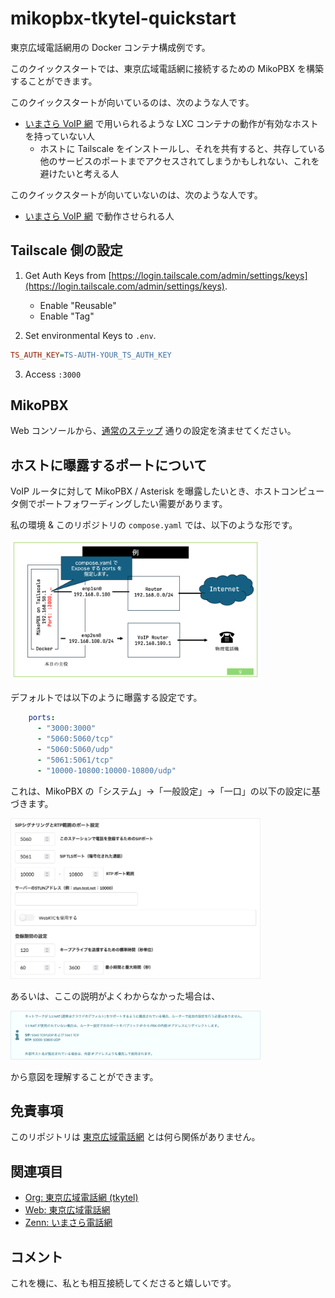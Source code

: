 # mikopbx-tkytel-quickstart

東京広域電話網用の Docker コンテナ構成例です。

このクイックスタートでは、東京広域電話網に接続するための MikoPBX を構築することができます。

このクイックスタートが向いているのは、次のような人です。

- [いまさら VoIP 網](https://zenn.dev/kusaremkn/articles/abd760f9f2f450) で用いられるような LXC コンテナの動作が有効なホストを持っていない人
    - ホストに Tailscale をインストールし、それを共有すると、共存している他のサービスのポートまでアクセスされてしまうかもしれない、これを避けたいと考える人

このクイックスタートが向いていないのは、次のような人です。

- [いまさら VoIP 網](https://zenn.dev/kusaremkn/articles/abd760f9f2f450) で動作させられる人

## Tailscale 側の設定

1. Get Auth Keys from [https://login.tailscale.com/admin/settings/keys](https://login.tailscale.com/admin/settings/keys).
    - Enable "Reusable"
    - Enable "Tag"

2. Set environmental Keys to `.env`.

```ini
TS_AUTH_KEY=TS-AUTH-YOUR_TS_AUTH_KEY
```

3. Access `:3000`

## MikoPBX

Web コンソールから、[通常のステップ](https://zenn.dev/kusaremkn/articles/abd760f9f2f450) 通りの設定を済ませてください。

## ホストに曝露するポートについて

VoIP ルータに対して MikoPBX / Asterisk を曝露したいとき、ホストコンピュータ側でポートフォワーディングしたい需要があります。

私の環境 & このリポジトリの `compose.yaml` では、以下のような形です。

<img src="/docs/network-example.png" width="400px" />

デフォルトでは以下のように曝露する設定です。

```yaml
    ports:
      - "3000:3000"
      - "5060:5060/tcp"
      - "5060:5060/udp"
      - "5061:5061/tcp"
      - "10000-10800:10000-10800/udp"
```

これは、MikoPBX の「システム」→「一般設定」→「一口」の以下の設定に基づきます。

<img src="/docs/network-port.png" width="400px" />

あるいは、ここの説明がよくわからなかった場合は、

<img src="/docs/network-port-2.png" width="400px" />

から意図を理解することができます。

## 免責事項

このリポジトリは [東京広域電話網](https://tkytel.github.io/) とは何ら関係がありません。

## 関連項目

- [Org: 東京広域電話網 (tkytel)](https://github.com/tkytel)
- [Web: 東京広域電話網](https://tkytel.github.io/)
- [Zenn: いまさら電話網](https://zenn.dev/kusaremkn/articles/abd760f9f2f450)

## コメント

これを機に、私とも相互接続してくださると嬉しいです。
